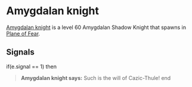 # Amygdalan knight



[Amygdalan knight](/npc/48388) is a level 60 Amygdalan Shadow Knight that spawns in [Plane of Fear](/zone/72).



## Signals

if(e.signal == 1) then


>**Amygdalan knight says:** Such is the will of Cazic-Thule!
end
